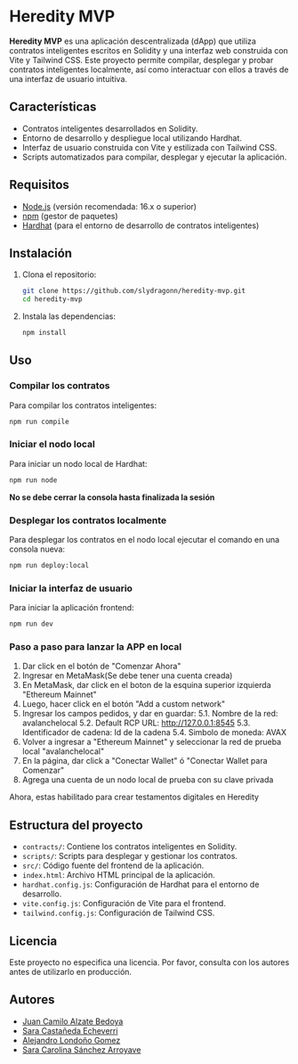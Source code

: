 # Heredity MVP

**Heredity MVP** es una aplicación descentralizada (dApp) que utiliza contratos inteligentes escritos en Solidity y una interfaz web construida con Vite y Tailwind CSS. Este proyecto permite compilar, desplegar y probar contratos inteligentes localmente, así como interactuar con ellos a través de una interfaz de usuario intuitiva.

## Características

* Contratos inteligentes desarrollados en Solidity.
* Entorno de desarrollo y despliegue local utilizando Hardhat.
* Interfaz de usuario construida con Vite y estilizada con Tailwind CSS.
* Scripts automatizados para compilar, desplegar y ejecutar la aplicación.

## Requisitos

* [Node.js](https://nodejs.org/) (versión recomendada: 16.x o superior)
* [npm](https://www.npmjs.com/) (gestor de paquetes)
* [Hardhat](https://hardhat.org/) (para el entorno de desarrollo de contratos inteligentes)

## Instalación

1. Clona el repositorio:

   ```bash
   git clone https://github.com/slydragonn/heredity-mvp.git
   cd heredity-mvp
   ```



2. Instala las dependencias:

   ```bash
   npm install
   ```



## Uso

### Compilar los contratos

Para compilar los contratos inteligentes:

```bash
npm run compile
```



### Iniciar el nodo local

Para iniciar un nodo local de Hardhat:

```bash
npm run node
```
**No se debe cerrar la consola hasta finalizada la sesión**


### Desplegar los contratos localmente

Para desplegar los contratos en el nodo local ejecutar el comando en una consola nueva:

```bash
npm run deploy:local
```



### Iniciar la interfaz de usuario

Para iniciar la aplicación frontend:

```bash
npm run dev
```

### Paso a paso para lanzar la APP en local

1. Dar click en el botón de "Comenzar Ahora"
2. Ingresar en MetaMask(Se debe tener una cuenta creada)
3. En MetaMask, dar click en el boton de la esquina superior izquierda "Ethereum Mainnet"
4. Luego, hacer click en el botón "Add a custom network"
5. Ingresar los campos pedidos, y dar en guardar:
   5.1. Nombre de la red: avalanchelocal
   5.2. Default RCP URL: http://127.0.0.1:8545
   5.3. Identificador de cadena: Id de la cadena
   5.4. Simbolo de moneda: AVAX
7. Volver a ingresar a "Ethereum Mainnet" y seleccionar la red de prueba local "avalanchelocal"
8. En la página, dar click a "Conectar Wallet" ó "Conectar Wallet para Comenzar"
9. Agrega una cuenta de un nodo local de prueba con su clave privada

Ahora, estas habilitado para crear testamentos digitales en Heredity

## Estructura del proyecto

* `contracts/`: Contiene los contratos inteligentes en Solidity.
* `scripts/`: Scripts para desplegar y gestionar los contratos.
* `src/`: Código fuente del frontend de la aplicación.
* `index.html`: Archivo HTML principal de la aplicación.
* `hardhat.config.js`: Configuración de Hardhat para el entorno de desarrollo.
* `vite.config.js`: Configuración de Vite para el frontend.
* `tailwind.config.js`: Configuración de Tailwind CSS.

## Licencia

Este proyecto no especifica una licencia. Por favor, consulta con los autores antes de utilizarlo en producción.

## Autores
- [Juan Camilo Alzate Bedoya](https://github.com/11JuanK11)
- [Sara Castañeda Echeverri](https://github.com/Saraccee25)
- [Alejandro Londoño Gomez](https://github.com/slydragonn)
- [Sara Carolina Sánchez Arroyave](https://github.com/Caro-26S)

